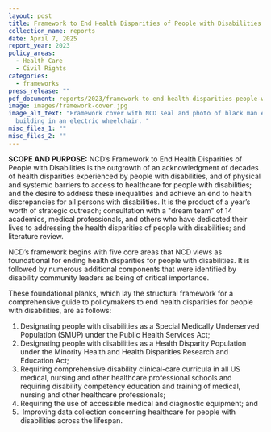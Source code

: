 ```yaml
---
layout: post
title: Framework to End Health Disparities of People with Disabilities
collection_name: reports
date: April 7, 2025
report_year: 2023
policy_areas:
  - Health Care
  - Civil Rights
categories:
  - frameworks
press_release: ""
pdf_document: reports/2023/framework-to-end-health-disparities-people-with-disabilities-april2025.pdf
image: images/framework-cover.jpg
image_alt_text: "Framework cover with NCD seal and photo of black man entering a
  building in an electric wheelchair. "
misc_files_1: ""
misc_files_2: ""
---
```

[](https://www.ncd.gov/2022/02/14/ncd-announces-policymaker-blueprint-for-health-equity-for-people-with-disabilities/)**SCOPE AND PURPOSE:** NCD’s Framework to End Health Disparities of People with Disabilities is the outgrowth of an acknowledgment of decades of health disparities experienced by people with disabilities, and of physical and systemic barriers to access to healthcare for people with disabilities; and the desire to address these inequalities and achieve an end to health discrepancies for all persons with disabilities. It is the product of a year’s worth of strategic outreach; consultation with a "dream team" of 14 academics, medical professionals, and others who have dedicated their lives to addressing the health disparities of people with disabilities; and literature review.

NCD’s framework begins with five core areas that NCD views as foundational for ending health disparities for people with disabilities. It is followed by numerous additional components that were identified by disability community leaders as being of critical importance.

These foundational planks, which lay the structural framework for a comprehensive guide to policymakers to end health disparities for people with disabilities, are as follows:

1. Designating people with disabilities as a Special Medically Underserved Population (SMUP) under the Public Health Services Act;
2. Designating people with disabilities as a Health Disparity Population under the Minority Health and Health Disparities Research and Education Act;
3. Requiring comprehensive disability clinical-care curricula in all US medical, nursing and other healthcare professional schools and requiring disability competency education and training of medical, nursing and other healthcare professionals;
4. Requiring the use of accessible medical and diagnostic equipment; and
5.  Improving data collection concerning healthcare for people with disabilities across the lifespan.
